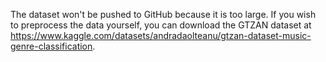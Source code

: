 The dataset won't be pushed to GitHub because it is too large. If you wish to preprocess the data yourself, you can download the GTZAN dataset at https://www.kaggle.com/datasets/andradaolteanu/gtzan-dataset-music-genre-classification.

